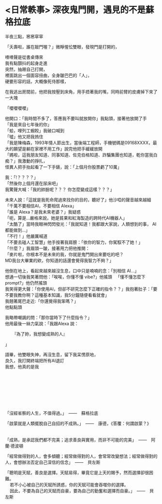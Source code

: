 # <日常軼事> 深夜鬼門開，遇見的不是蘇格拉底

半夜三點，窸窸窣窣  

「夭壽啦，誰在敲門喔？」微睜惺忪雙眼，發現門是打開的，  

喳喳聲是從書桌傳來  
我有點顫抖的起身走進  
突然，抽屜自己打開，  
裡面跳出一個面容扭曲，全身皺巴巴的「人」，  
硬要形容的話，大概像死侍那樣，　　

在我逃出房間前，他把我按壓到床角，用手捂著我的嘴，同時前臂的皮膚掉下來了一大塊  

「嚶嚶嚶嚶」  

他開口：「我時間不多了，答應我不要叫就放開你」我點頭，接著他放開了手  
「我是來自七年後的你」  
「蛤，哩列工蝦餃」我破口喊到  
「噓」他又把我摀住  
「我是陳梅森，1993年情人節出生，當後端工程師，手機號碼是09168XXXX，最大的願望是躺在家裡不用工作」說完他把手緩緩放開  
「媽啦，這我朋友知道、同事知道、佐克伯格知道、詐騙集團也知道，乾你當我白痴？」我激動的掙扎，  
怪異人把手抬起看了一下手錶，說：「上個月你股票虧了10萬」　　

我：「!？？？？」  
「然後你上個月還在尿床吧」  
我驚聲大喊：「我的帥臉呢？？？ 你怎麼變成這樣？？？」

未來人說：「這就是我死命爬過來找你的目的，聽好了」他沙啞的聲音越來越細  
「千萬不要相信AI，不要相信 Alexa」  
「誰是 Alexa？是我未來老婆？」我疑惑  
「呃，算是...嚴格來說，她是貧果和紅海製造的跨時代AI機器人」  
「太酷了」當時我眼神閃閃發光：「我就知道！我都跟大家說，人類想到的事， AI都能做到...」  
「不行！」他嚴厲喊道  
「不要去碰人工智慧」他手按著我肩膀：「依你的智力，你駕馭不了她！」  
「什麼？」我眉頭一皺，接著用力把他推開：  
「麥片啦，你根本不是未來的我，你就是鬼門開出來要吃的吧？  
MD我台大畢業的欸，你知道的話還會覺得我智力不夠？」  

他倒在地上，看起來越來越沒生息，口中只是喃喃的念：「別相信 AI...」  
想通一切後我笑著問他：「唉唉，你懂不懂 vibe?」他搖頭 &nbsp;&nbsp;「懂不懂怎麼下 prompt?」他仍然搖頭  
我笑得更大聲：「你使用AI，但卻不研究怎麼下正確的指令？？」我抱著肚子：「要不要我教你啊？這種基本知識，我5分鐘隨便看看就會」  
我翹著尾巴走近:「你還覺得我笨嗎？」  
他點點頭　　

我略帶嘲諷的問：「那你當時下了什麼指令？」  
他用最後一絲力氣說：「我跟Alexa 說：  

&nbsp;&nbsp;&nbsp;&nbsp;&nbsp;&nbsp;『為了妳，我想變成熟的人』  

」　　

語畢，他雙眼失神，再沒生息，留下我呆愣原地，  
良久，我打開終端把所有AI退訂  
我想，他真的是我　　

<br><br><br><br><br>　　
　　

「沒經省察的人生，不值得過。」　——　蘇格拉底  　　

「啟蒙就是人類擺脫自己自招的不成熟。」　——　康德，《答覆：何謂啟蒙？》  　　

「成熟，是承認我們都不完美；追求善良與實用，而非不可能的完美」　——　阿蘭·德波頓  　　

「經常做得對的人，會多傾聽；經常做得對的人，會常常改變想法；經常做得對的人，會想辦法否定自己深信的信念」　——　貝左斯  　　

「聰明是天賦，善良是選擇。天賦易得，畢竟它是上天的賜予，然而選擇卻很困難。  
&nbsp;&nbsp;&nbsp;&nbsp;若不小心被自己的天賦所誘惑，你的天賦可能會吞噬你的選擇。  
&nbsp;&nbsp;&nbsp;&nbsp;因此，不要為自己的天賦而自豪，要為自己的勤奮和選擇而自豪。」　——　貝左斯